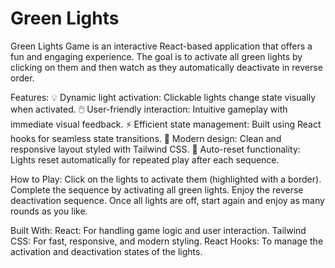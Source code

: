 # Green Lights

Green Lights Game is an interactive React-based application that offers a fun and engaging experience. The goal is to activate all green lights by clicking on them and then watch as they automatically deactivate in reverse order.

Features:
💡 Dynamic light activation: Clickable lights change state visually when activated.
🖱️ User-friendly interaction: Intuitive gameplay with immediate visual feedback.
⚡ Efficient state management: Built using React hooks for seamless state transitions.
🎨 Modern design: Clean and responsive layout styled with Tailwind CSS.
🔄 Auto-reset functionality: Lights reset automatically for repeated play after each sequence.

How to Play:
Click on the lights to activate them (highlighted with a border).
Complete the sequence by activating all green lights.
Enjoy the reverse deactivation sequence.
Once all lights are off, start again and enjoy as many rounds as you like.

Built With:
React: For handling game logic and user interaction.
Tailwind CSS: For fast, responsive, and modern styling.
React Hooks: To manage the activation and deactivation states of the lights.
